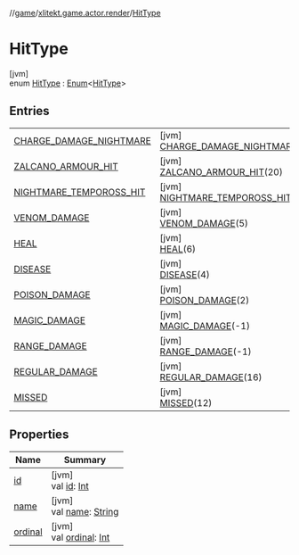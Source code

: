 //[game](../../../index.md)/[xlitekt.game.actor.render](../index.md)/[HitType](index.md)

# HitType

[jvm]\
enum [HitType](index.md) : [Enum](https://kotlinlang.org/api/latest/jvm/stdlib/kotlin/-enum/index.html)&lt;[HitType](index.md)&gt;

## Entries

| | |
|---|---|
| [CHARGE_DAMAGE_NIGHTMARE](-c-h-a-r-g-e_-d-a-m-a-g-e_-n-i-g-h-t-m-a-r-e/index.md) | [jvm]<br>[CHARGE_DAMAGE_NIGHTMARE](-c-h-a-r-g-e_-d-a-m-a-g-e_-n-i-g-h-t-m-a-r-e/index.md)(22) |
| [ZALCANO_ARMOUR_HIT](-z-a-l-c-a-n-o_-a-r-m-o-u-r_-h-i-t/index.md) | [jvm]<br>[ZALCANO_ARMOUR_HIT](-z-a-l-c-a-n-o_-a-r-m-o-u-r_-h-i-t/index.md)(20) |
| [NIGHTMARE_TEMPOROSS_HIT](-n-i-g-h-t-m-a-r-e_-t-e-m-p-o-r-o-s-s_-h-i-t/index.md) | [jvm]<br>[NIGHTMARE_TEMPOROSS_HIT](-n-i-g-h-t-m-a-r-e_-t-e-m-p-o-r-o-s-s_-h-i-t/index.md)(18) |
| [VENOM_DAMAGE](-v-e-n-o-m_-d-a-m-a-g-e/index.md) | [jvm]<br>[VENOM_DAMAGE](-v-e-n-o-m_-d-a-m-a-g-e/index.md)(5) |
| [HEAL](-h-e-a-l/index.md) | [jvm]<br>[HEAL](-h-e-a-l/index.md)(6) |
| [DISEASE](-d-i-s-e-a-s-e/index.md) | [jvm]<br>[DISEASE](-d-i-s-e-a-s-e/index.md)(4) |
| [POISON_DAMAGE](-p-o-i-s-o-n_-d-a-m-a-g-e/index.md) | [jvm]<br>[POISON_DAMAGE](-p-o-i-s-o-n_-d-a-m-a-g-e/index.md)(2) |
| [MAGIC_DAMAGE](-m-a-g-i-c_-d-a-m-a-g-e/index.md) | [jvm]<br>[MAGIC_DAMAGE](-m-a-g-i-c_-d-a-m-a-g-e/index.md)(-1) |
| [RANGE_DAMAGE](-r-a-n-g-e_-d-a-m-a-g-e/index.md) | [jvm]<br>[RANGE_DAMAGE](-r-a-n-g-e_-d-a-m-a-g-e/index.md)(-1) |
| [REGULAR_DAMAGE](-r-e-g-u-l-a-r_-d-a-m-a-g-e/index.md) | [jvm]<br>[REGULAR_DAMAGE](-r-e-g-u-l-a-r_-d-a-m-a-g-e/index.md)(16) |
| [MISSED](-m-i-s-s-e-d/index.md) | [jvm]<br>[MISSED](-m-i-s-s-e-d/index.md)(12) |

## Properties

| Name | Summary |
|---|---|
| [id](id.md) | [jvm]<br>val [id](id.md): [Int](https://kotlinlang.org/api/latest/jvm/stdlib/kotlin/-int/index.html) |
| [name](../../xlitekt.game.content.vars/-var-type/-v-a-r_-p-l-a-y-e-r/index.md#-372974862%2FProperties%2F440369633) | [jvm]<br>val [name](../../xlitekt.game.content.vars/-var-type/-v-a-r_-p-l-a-y-e-r/index.md#-372974862%2FProperties%2F440369633): [String](https://kotlinlang.org/api/latest/jvm/stdlib/kotlin/-string/index.html) |
| [ordinal](../../xlitekt.game.content.vars/-var-type/-v-a-r_-p-l-a-y-e-r/index.md#-739389684%2FProperties%2F440369633) | [jvm]<br>val [ordinal](../../xlitekt.game.content.vars/-var-type/-v-a-r_-p-l-a-y-e-r/index.md#-739389684%2FProperties%2F440369633): [Int](https://kotlinlang.org/api/latest/jvm/stdlib/kotlin/-int/index.html) |
